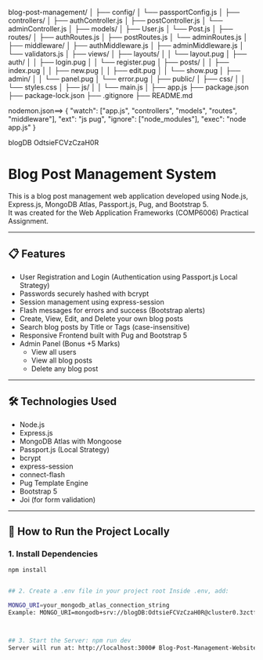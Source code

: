 blog-post-management/
│
├── config/
│   └── passportConfig.js
│
├── controllers/
│   ├── authController.js
│   ├── postController.js
│   └── adminController.js
│
├── models/
│   ├── User.js
│   └── Post.js
│
├── routes/
│   ├── authRoutes.js
│   ├── postRoutes.js
│   └── adminRoutes.js
│
├── middleware/
│   ├── authMiddleware.js
│   ├── adminMiddleware.js
│   └── validators.js
│
├── views/
│   ├── layouts/
│   │   └── layout.pug
│   ├── auth/
│   │   ├── login.pug
│   │   └── register.pug
│   ├── posts/
│   │   ├── index.pug
│   │   ├── new.pug
│   │   ├── edit.pug
│   │   └── show.pug
│   ├── admin/
│   │   └── panel.pug
│   └── error.pug
│
├── public/
│   ├── css/
│   │   └── styles.css
│   ├── js/
│   │   └── main.js
│
├── app.js
├── package.json
├── package-lock.json
├── .gitignore
├── README.md



nodemon.json==>
{
  "watch": ["app.js", "controllers", "models", "routes", "middleware"],
  "ext": "js pug",
  "ignore": ["node_modules"],
  "exec": "node app.js"
}


blogDB
OdtsieFCVzCzaH0R


# Blog Post Management System

This is a blog post management web application developed using Node.js, Express.js, MongoDB Atlas, Passport.js, Pug, and Bootstrap 5.  
It was created for the Web Application Frameworks (COMP6006) Practical Assignment.

---

## 📋 Features

- User Registration and Login (Authentication using Passport.js Local Strategy)
- Passwords securely hashed with bcrypt
- Session management using express-session
- Flash messages for errors and success (Bootstrap alerts)
- Create, View, Edit, and Delete your own blog posts
- Search blog posts by Title or Tags (case-insensitive)
- Responsive Frontend built with Pug and Bootstrap 5
- Admin Panel (Bonus +5 Marks)
  - View all users
  - View all blog posts
  - Delete any blog post

---

## 🛠 Technologies Used

- Node.js
- Express.js
- MongoDB Atlas with Mongoose
- Passport.js (Local Strategy)
- bcrypt
- express-session
- connect-flash
- Pug Template Engine
- Bootstrap 5
- Joi (for form validation)

---

## 🚀 How to Run the Project Locally

### 1. Install Dependencies

```bash
npm install


## 2. Create a .env file in your project root Inside .env, add:

MONGO_URI=your_mongodb_atlas_connection_string
Example: MONGO_URI=mongodb+srv://blogDB:OdtsieFCVzCzaH0R@cluster0.3zctf.mongodb.net/blogDB?retryWrites=true&w=majority&appName=Cluster0



## 3. Start the Server: npm run dev
Server will run at: http://localhost:3000# Blog-Post-Management-Website
